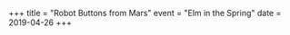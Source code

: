 +++
title = "Robot Buttons from Mars"
event = "Elm in the Spring"
date = 2019-04-26
+++

<youtube id="PDyWP-0H4Zo"></youtube>
